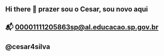 ## Hi there 👋 prazer sou o Cesar, sou novo aqui

## 📬 00001111205863sp@al.educacao.sp.gov.br

## @cesar4silva

